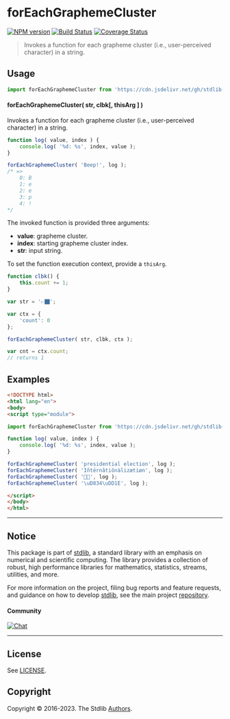 <!--

@license Apache-2.0

Copyright (c) 2023 The Stdlib Authors.

Licensed under the Apache License, Version 2.0 (the "License");
you may not use this file except in compliance with the License.
You may obtain a copy of the License at

   http://www.apache.org/licenses/LICENSE-2.0

Unless required by applicable law or agreed to in writing, software
distributed under the License is distributed on an "AS IS" BASIS,
WITHOUT WARRANTIES OR CONDITIONS OF ANY KIND, either express or implied.
See the License for the specific language governing permissions and
limitations under the License.

-->

# forEachGraphemeCluster

[![NPM version][npm-image]][npm-url] [![Build Status][test-image]][test-url] [![Coverage Status][coverage-image]][coverage-url] <!-- [![dependencies][dependencies-image]][dependencies-url] -->

> Invokes a function for each grapheme cluster (i.e., user-perceived character) in a string.

<!-- Section to include introductory text. Make sure to keep an empty line after the intro `section` element and another before the `/section` close. -->

<section class="intro">

</section>

<!-- /.intro -->

<!-- Package usage documentation. -->



<section class="usage">

## Usage

```javascript
import forEachGraphemeCluster from 'https://cdn.jsdelivr.net/gh/stdlib-js/string-base-for-each-grapheme-cluster@esm/index.mjs';
```

#### forEachGraphemeCluster( str, clbk\[, thisArg ] )

Invokes a function for each grapheme cluster (i.e., user-perceived character) in a string.

```javascript
function log( value, index ) {
    console.log( '%d: %s', index, value );
}

forEachGraphemeCluster( 'Beep!', log );
/* =>
    0: B
    1: e
    2: e
    3: p
    4: !
*/
```

The invoked function is provided three arguments:

-   **value**: grapheme cluster.
-   **index**: starting grapheme cluster index.
-   **str**: input string.

To set the function execution context, provide a `thisArg`.

```javascript
function clbk() {
    this.count += 1;
}

var str = '👉🏿';

var ctx = {
    'count': 0
};

forEachGraphemeCluster( str, clbk, ctx );

var cnt = ctx.count;
// returns 1
```

</section>

<!-- /.usage -->

<!-- Package usage notes. Make sure to keep an empty line after the `section` element and another before the `/section` close. -->

<section class="notes">

</section>

<!-- /.notes -->

<!-- Package usage examples. -->

<section class="examples">

## Examples

<!-- eslint no-undef: "error" -->

```html
<!DOCTYPE html>
<html lang="en">
<body>
<script type="module">

import forEachGraphemeCluster from 'https://cdn.jsdelivr.net/gh/stdlib-js/string-base-for-each-grapheme-cluster@esm/index.mjs';

function log( value, index ) {
    console.log( '%d: %s', index, value );
}

forEachGraphemeCluster( 'presidential election', log );
forEachGraphemeCluster( 'Iñtërnâtiônàlizætiøn', log );
forEachGraphemeCluster( '🌷🍕', log );
forEachGraphemeCluster( '\uD834\uDD1E', log );

</script>
</body>
</html>
```

</section>

<!-- /.examples -->

<!-- Section to include cited references. If references are included, add a horizontal rule *before* the section. Make sure to keep an empty line after the `section` element and another before the `/section` close. -->

<section class="references">

</section>

<!-- /.references -->

<!-- Section for related `stdlib` packages. Do not manually edit this section, as it is automatically populated. -->

<section class="related">

</section>

<!-- /.related -->

<!-- Section for all links. Make sure to keep an empty line after the `section` element and another before the `/section` close. -->


<section class="main-repo" >

* * *

## Notice

This package is part of [stdlib][stdlib], a standard library with an emphasis on numerical and scientific computing. The library provides a collection of robust, high performance libraries for mathematics, statistics, streams, utilities, and more.

For more information on the project, filing bug reports and feature requests, and guidance on how to develop [stdlib][stdlib], see the main project [repository][stdlib].

#### Community

[![Chat][chat-image]][chat-url]

---

## License

See [LICENSE][stdlib-license].


## Copyright

Copyright &copy; 2016-2023. The Stdlib [Authors][stdlib-authors].

</section>

<!-- /.stdlib -->

<!-- Section for all links. Make sure to keep an empty line after the `section` element and another before the `/section` close. -->

<section class="links">

[npm-image]: http://img.shields.io/npm/v/@stdlib/string-base-for-each-grapheme-cluster.svg
[npm-url]: https://npmjs.org/package/@stdlib/string-base-for-each-grapheme-cluster

[test-image]: https://github.com/stdlib-js/string-base-for-each-grapheme-cluster/actions/workflows/test.yml/badge.svg?branch=main
[test-url]: https://github.com/stdlib-js/string-base-for-each-grapheme-cluster/actions/workflows/test.yml?query=branch:main

[coverage-image]: https://img.shields.io/codecov/c/github/stdlib-js/string-base-for-each-grapheme-cluster/main.svg
[coverage-url]: https://codecov.io/github/stdlib-js/string-base-for-each-grapheme-cluster?branch=main

<!--

[dependencies-image]: https://img.shields.io/david/stdlib-js/string-base-for-each-grapheme-cluster.svg
[dependencies-url]: https://david-dm.org/stdlib-js/string-base-for-each-grapheme-cluster/main

-->

[chat-image]: https://img.shields.io/gitter/room/stdlib-js/stdlib.svg
[chat-url]: https://app.gitter.im/#/room/#stdlib-js_stdlib:gitter.im

[stdlib]: https://github.com/stdlib-js/stdlib

[stdlib-authors]: https://github.com/stdlib-js/stdlib/graphs/contributors

[umd]: https://github.com/umdjs/umd
[es-module]: https://developer.mozilla.org/en-US/docs/Web/JavaScript/Guide/Modules

[deno-url]: https://github.com/stdlib-js/string-base-for-each-grapheme-cluster/tree/deno
[umd-url]: https://github.com/stdlib-js/string-base-for-each-grapheme-cluster/tree/umd
[esm-url]: https://github.com/stdlib-js/string-base-for-each-grapheme-cluster/tree/esm
[branches-url]: https://github.com/stdlib-js/string-base-for-each-grapheme-cluster/blob/main/branches.md

[stdlib-license]: https://raw.githubusercontent.com/stdlib-js/string-base-for-each-grapheme-cluster/main/LICENSE

</section>

<!-- /.links -->
